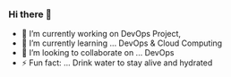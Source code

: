 ### Hi there 👋
- 🔭 I’m currently working on DevOps Project, 
- 🌱 I’m currently learning ... DevOps & Cloud Computing
- 👯 I’m looking to collaborate on ... DevOps
- ⚡ Fun fact: ... Drink water to stay alive and hydrated 

<!--
**MeenalJy/MeenalJy** is a ✨ _special_ ✨ repository because its `README.md` (this file) appears on your GitHub profile.

Here are some ideas to get you started:


-->
